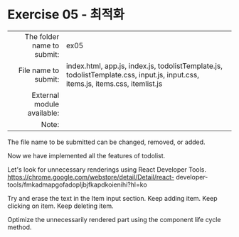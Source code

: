# Exercise 05 - 최적화

| | |
| -------------------: | --------------- |
| The folder name to submit: | ex05 |
| File name to submit: | index.html, app.js, index.js, todolistTemplate.js, todolistTemplate.css, input.js, input.css, items.js, items.css, itemlist.js
| External module available: | |
| Note: | |

The file name to be submitted can be changed, removed, or added.

Now we have implemented all the features of todolist.

Let's look for unnecessary renderings using React Developer Tools.
`` ``
https://chrome.google.com/webstore/detail/Detail/react- developer-tools/fmkadmapgofadopljbjfkapdkoienihi?hl=ko
`` ``

Try and erase the text in the Item input section.
Keep adding item.
Keep clicking on item.
Keep deleting item.

Optimize the unnecessarily rendered part using the component life cycle method.
